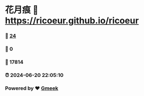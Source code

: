 # 花月痕 :link: https://ricoeur.github.io/ricoeur 
### :page_facing_up: [24](https://ricoeur.github.io/ricoeur/tag.html) 
### :speech_balloon: 0 
### :hibiscus: 17814 
### :alarm_clock: 2024-06-20 22:05:10 
### Powered by :heart: [Gmeek](https://github.com/Meekdai/Gmeek)
